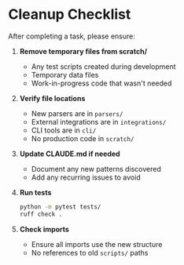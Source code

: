 # Cleanup Checklist

After completing a task, please ensure:

1. **Remove temporary files from scratch/**
   - Any test scripts created during development
   - Temporary data files
   - Work-in-progress code that wasn't needed

2. **Verify file locations**
   - New parsers are in `parsers/`
   - External integrations are in `integrations/`
   - CLI tools are in `cli/`
   - No production code in `scratch/`

3. **Update CLAUDE.md if needed**
   - Document any new patterns discovered
   - Add any recurring issues to avoid

4. **Run tests**
   ```bash
   python -m pytest tests/
   ruff check .
   ```

5. **Check imports**
   - Ensure all imports use the new structure
   - No references to old `scripts/` paths